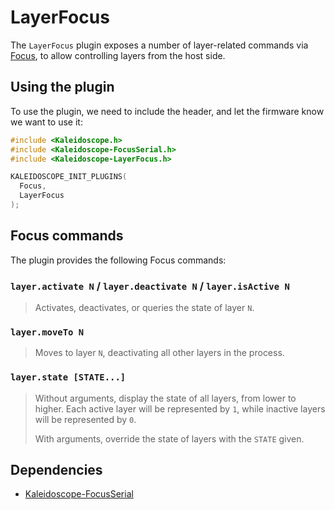 # LayerFocus

The `LayerFocus` plugin exposes a number of layer-related commands via
[Focus][plugin:focus], to allow controlling layers from the host side.

 [plugin:focus]: FocusSerial.md

## Using the plugin

To use the plugin, we need to include the header, and let the firmware know we
want to use it:

```c++
#include <Kaleidoscope.h>
#include <Kaleidoscope-FocusSerial.h>
#include <Kaleidoscope-LayerFocus.h>

KALEIDOSCOPE_INIT_PLUGINS(
  Focus,
  LayerFocus
);
```

## Focus commands

The plugin provides the following Focus commands:

### `layer.activate N` / `layer.deactivate N` / `layer.isActive N`

> Activates, deactivates, or queries the state of layer `N`.

### `layer.moveTo N`

> Moves to layer `N`, deactivating all other layers in the process.

### `layer.state [STATE...]`

> Without arguments, display the state of all layers, from lower to higher. Each
> active layer will be represented by `1`, while inactive layers will be
> represented by `0`.
>
> With arguments, override the state of layers with the `STATE` given.

## Dependencies

* [Kaleidoscope-FocusSerial](FocusSerial.md)
